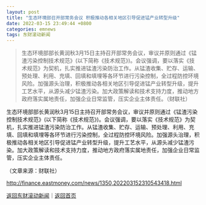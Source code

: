 ```yaml
---
layout: post
title: "生态环境部召开部常务会议 积极推动各相关地区引导促进锰产业转型升级"
date: 2022-03-15 23:49:44 +0800
categories: emnews
tags: 东财滚动新闻
---
```

> 生态环境部部长黄润秋3月15日主持召开部常务会议，审议并原则通过《锰渣污染控制技术规范》(以下简称《技术规范》)。会议强调，要以落实《技术规范》为契机，扎实推进锰渣污染防治工作。从锰渣收集、贮存、运输、预处理、利用、充填、回填和填埋等各环节进行污染控制，全过程防控环境风险。加强源头治理，积极推动各相关地区引导促进锰产业转型升级，提升工艺水平，从源头减少锰渣污染。加大政策解读和技术支持力度，推动地方政府落实属地责任，加强企业日常监管，压实企业主体责任。（财联社）

<p>生态环境部部长黄润秋3月15日主持召开部常务会议，审议并原则通过《锰渣污染控制技术规范》(以下简称《技术规范》)。会议强调，要以落实《技术规范》为契机，扎实推进锰渣污染防治工作。从锰渣收集、贮存、运输、预处理、利用、充填、回填和填埋等各环节进行污染控制，全过程防控环境风险。加强源头治理，积极推动各相关地区引导促进锰产业转型升级，提升工艺水平，从源头减少锰渣污染。加大政策解读和技术支持力度，推动地方政府落实属地责任，加强企业日常监管，压实企业主体责任。</p><p class="em_media">（文章来源：财联社）</p>

<http://finance.eastmoney.com/news/1350,202203152310543418.html>

[返回东财滚动新闻](//finews.withounder.com/emnews/)｜[返回首页](//finews.withounder.com/)